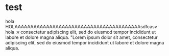 # test
hola
HOLAAAAAAAAAAAAAAAAAAAAAAAAAAAAAAAAAAAAAAAAsdfcasv
hola :v consectetur adipiscing elit, sed do eiusmod tempor incididunt ut labore et dolore magna aliqua.
"Lorem ipsum dolor sit amet, consectetur adipiscing elit, sed do eiusmod tempor incididunt ut labore et dolore magna aliqua.

